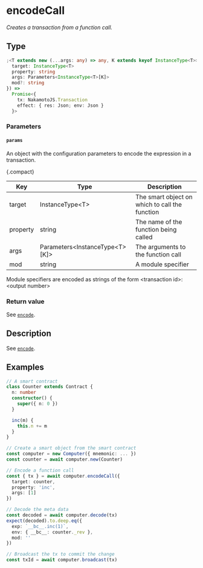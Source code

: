# encodeCall

_Creates a transaction from a function call._

## Type

```ts
;<T extends new (...args: any) => any, K extends keyof InstanceType<T>>(params: {
  target: InstanceType<T>
  property: string
  args: Parameters<InstanceType<T>[K]>
  mod?: string
}) =>
  Promise<{
    tx: NakamotoJS.Transaction
    effect: { res: Json; env: Json }
  }>
```

### Parameters

#### `params`

An object with the configuration parameters to encode the expression in a transaction.

{.compact}

| Key      | Type                               | Description                                    |
| -------- | ---------------------------------- | ---------------------------------------------- |
| target   | InstanceType\<T\>                  | The smart object on which to call the function |
| property | string                             | The name of the function being called          |
| args     | Parameters\<InstanceType\<T\>[K]\> | The arguments to the function call             |
| mod      | string                             | A module specifier                             |

Module specifiers are encoded as strings of the form \<transaction id\>:\<output number\>

### Return value

See [`encode`](./encode.md).

## Description

See [`encode`](./encode.md).

## Examples

```ts
// A smart contract
class Counter extends Contract {
  n: number
  constructor() {
    super({ n: 0 })
  }

  inc(m) {
    this.n += m
  }
}

// Create a smart object from the smart contract
const computer = new Computer({ mnemonic: ... })
const counter = await computer.new(Counter)

// Encode a function call
const { tx } = await computer.encodeCall({
  target: counter,
  property: 'inc',
  args: [1]
})

// Decode the meta data
const decoded = await computer.decode(tx)
expect(decoded).to.deep.eq({
  exp: `__bc__.inc(1)`,
  env: { __bc__: counter._rev },
  mod: ''
})

// Broadcast the tx to commit the change
const txId = await computer.broadcast(tx)
```
